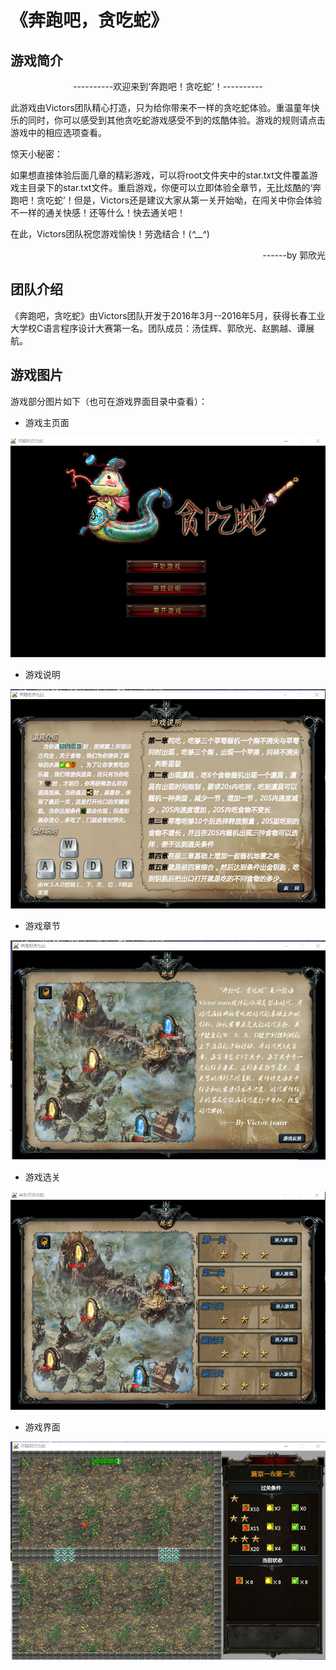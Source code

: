 # 《奔跑吧，贪吃蛇》
## 游戏简介
<center>----------欢迎来到‘奔跑吧！贪吃蛇’！----------</center>

此游戏由Victors团队精心打造，只为给你带来不一样的贪吃蛇体验。重温童年快乐的同时，你可以感受到其他贪吃蛇游戏感受不到的炫酷体验。游戏的规则请点击游戏中的相应选项查看。

惊天小秘密：

如果想直接体验后面几章的精彩游戏，可以将root文件夹中的star.txt文件覆盖游戏主目录下的star.txt文件。重启游戏，你便可以立即体验全章节，无比炫酷的‘奔跑吧！贪吃蛇’！但是，Victors还是建议大家从第一关开始呦，在闯关中你会体验不一样的通关快感！还等什么！快去通关吧！

在此，Victors团队祝您游戏愉快！劳逸结合！(*^__^*)

<p align="right">------by 郭欣光</p>

## 团队介绍

《奔跑吧，贪吃蛇》由Victors团队开发于2016年3月--2016年5月，获得长春工业大学校C语言程序设计大赛第一名。团队成员：汤佳辉、郭欣光、赵鹏越、谭展航。

## 游戏图片

游戏部分图片如下（也可在游戏界面目录中查看）：

- 游戏主页面

![](游戏界面/主页.png)

- 游戏说明

![](游戏界面/游戏说明.png)

- 游戏章节

![](游戏界面/游戏章节.png)

- 游戏选关

![](游戏界面/游戏选关.png)

- 游戏界面

![](游戏界面/游戏界面.png)